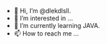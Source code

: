 - 👋 Hi, I’m @dlekdlsll.
- 👀 I’m interested in ...
- 🌱 I’m currently learning JAVA.
- 📫 How to reach me ...

<!---
dlekdlsll/dlekdlsll is a ✨ special ✨ repository because its `README.md` (this file) appears on your GitHub profile.
You can click the Preview link to take a look at your changes.
--->
